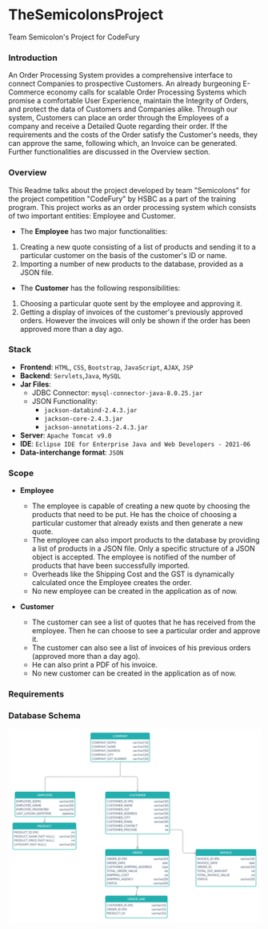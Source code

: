 # TheSemicolonsProject
Team Semicolon's Project for CodeFury

### Introduction ###
An Order Processing System provides a comprehensive interface to connect Companies to prospective Customers. An already burgeoning E-Commerce economy calls for scalable Order Processing Systems which promise a comfortable User Experience, maintain the Integrity of Orders, and protect the data of Customers and Companies alike. Through our system, Customers can place an order through the Employees of a company and receive a Detailed Quote regarding their order. If the requirements and the costs of the Order satisfy the Customer's needs, they can approve the same, following which, an Invoice can be generated. Further functionalities are discussed in the Overview section. 

### Overview ###
This Readme talks about the project developed by team "Semicolons" for the project competition "CodeFury" by HSBC as a part of the training program. This project works as an order processing system which consists of two important entities: Employee and Customer. 

* The __Employee__ has two major functionalities: 
1. Creating a new quote consisting of a list of products and sending it to a particular customer on the basis of the customer's ID or name. 
2. Importing a number of new products to the database, provided as a JSON file.

* The __Customer__ has the following responsibilities:
1. Choosing a particular quote sent by the employee and approving it.
2. Getting a display of invoices of the customer's previously approved orders. However the invoices will only be shown if the order has been approved more than a day ago.

### Stack ###
* __Frontend__: `HTML`, `CSS`, `Bootstrap`, `JavaScript`, `AJAX`, `JSP`
* __Backend__: `Servlets`,`Java`, `MySQL`
* __Jar Files__:
  * JDBC Connector: `mysql-connector-java-8.0.25.jar`
  * JSON Functionality:  
    * `jackson-databind-2.4.3.jar`
    *  `jackson-core-2.4.3.jar`
    *  `jackson-annotations-2.4.3.jar`
* __Server__: `Apache Tomcat v9.0`
* __IDE__: `Eclipse IDE for Enterprise Java and Web Developers - 2021-06`
* __Data-interchange format__: `JSON`

### Scope ###

* __Employee__
  * The employee is capable of creating a new quote by choosing the products that need to be put. He has the choice of choosing a particular customer that already exists and then generate a new quote.
  * The employee can also import products to the database by providing a list of products in a JSON file. Only a specific structure of a JSON object is accepted. The employee is notified of the number of products that have been successfully imported.
  * Overheads like the Shipping Cost and the GST is dynamically calculated once the Employee creates the order.
  * No new employee can be created in the application as of now.

* __Customer__
  * The customer can see a list of quotes that he has received from the employee. Then he can choose to see a particular order and approve it.
  * The customer can also see a list of invoices of his previous orders (approved more than a day ago).
  * He can also print a PDF of his invoice.
  * No new customer can be created in the application as of now.

### Requirements ###

### Database Schema ###
![Database Schema](https://github.com/dhruvinamdar/TheSemicolonsProject/blob/main/dbSchema.png)
